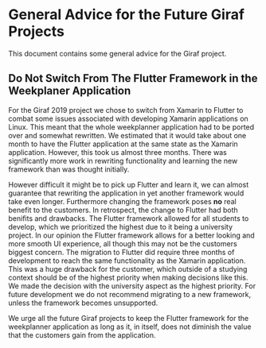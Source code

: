 # General Advice for the Future Giraf Projects
This document contains some general advice for the Giraf project.

## Do Not Switch From The Flutter Framework in the Weekplaner Application
For the Giraf 2019 project we chose to switch from Xamarin to Flutter to combat some issues associated with developing Xamarin applications on Linux. This meant that the whole weekplanner application had to be ported over and somewhat rewritten. We estimated that it would take about one month to have the Flutter application at the same state as the Xamarin application. However, this took us almost three months. There was significantly more work in rewriting functionality and learning the new framework than was thought initially. <p>

However difficult it might be to pick up Flutter and learn it, we can almost guarantee that rewriting the application in yet another framework would take even longer. Furthermore changing the framework poses **no** real benefit to the customers. In retrospect, the change to Flutter had both benifits and drawbacks. The Flutter framework allowed for all students to develop, which we prioritized the highest due to it being a university project. In our opinion the Flutter framework allows for a better looking and more smooth UI experience, all though this may not be the customers biggest concern. The migration to Flutter did require three months of development to reach the same functionality as the Xamarin application. This was a huge drawback for the customer, which outside of a studying context should be of the highest priority when making decisions like this. We made the decision with the university aspect as the highest priority. For future development we do not recommend migrating to a new framework, unless the framework becomes unsupported. <p>

We urge all the future Giraf projects to keep the Flutter framework for the weekplanner application as long as it, in itself, does not diminish the value that the customers gain from the application.
